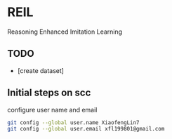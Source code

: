 # REIL
Reasoning Enhanced Imitation Learning

## TODO
- [create dataset]

## Initial steps on scc
configure user name and email

```bash
git config --global user.name XiaofengLin7
git config --global user.email xfl199801@gmail.com
```



